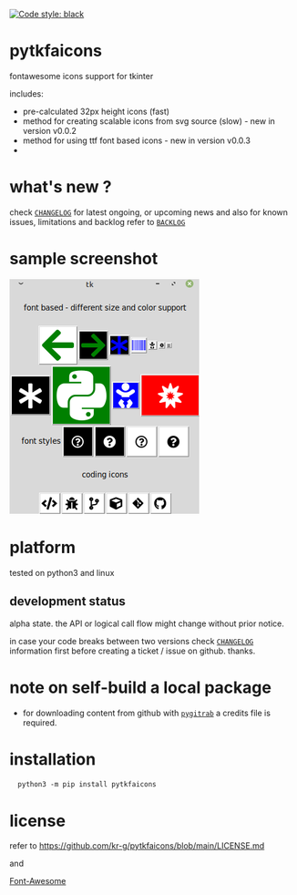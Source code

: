 [![Code style: black](https://img.shields.io/badge/code%20style-black-000000.svg)](https://github.com/psf/black)

# pytkfaicons

fontawesome icons support for tkinter

includes:
- pre-calculated 32px height icons (fast)
- method for creating scalable icons from svg source (slow) - new in version v0.0.2
- method for using ttf font based icons - new in version v0.0.3
- 

# what's new ?

check
[`CHANGELOG`](https://github.com/kr-g/pytkfaicons/blob/main/CHANGELOG.md)
for latest ongoing, or upcoming news
and also
for known issues, limitations and backlog refer to 
[`BACKLOG`](https://github.com/kr-g/pytkfaicons/blob/main/BACKLOG.md)

# sample screenshot

<img src="screenshot.png" />

# platform

tested on python3 and linux


## development status

alpha state.
the API or logical call flow might change without prior notice.

in case your code breaks between two versions check
[`CHANGELOG`](https://github.com/kr-g/pytkfaicons/blob/main/CHANGELOG.md)
information first before creating a ticket / issue on github. thanks.


# note on self-build a local package 

- for downloading content from github with 
[`pygitrab`](https://github.com/kr-g/pygitgrab) 
a credits file is required.


# installation
    
      python3 -m pip install pytkfaicons


# license

refer to https://github.com/kr-g/pytkfaicons/blob/main/LICENSE.md

and

[Font-Awesome](https://github.com/FortAwesome/Font-Awesome/tree/master)



